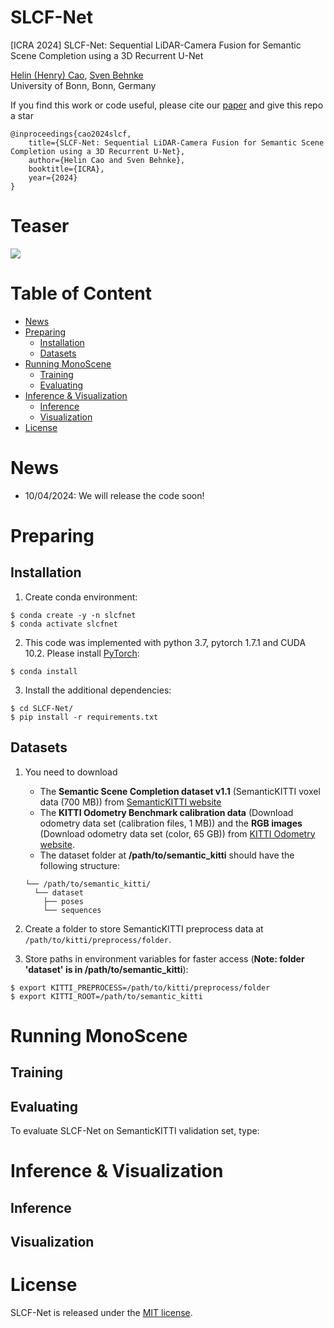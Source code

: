 # SLCF-Net
[ICRA 2024] SLCF-Net: Sequential LiDAR-Camera Fusion for Semantic Scene Completion using a 3D Recurrent U-Net

[Helin (Henry) Cao](https://helincao618.github.io/),
[Sven Behnke](https://www.ais.uni-bonn.de/behnke/)  
University of Bonn, Bonn, Germany

If you find this work or code useful, please cite our [paper](https://arxiv.org/abs/2403.08885) and give this repo a star
```
@inproceedings{cao2024slcf,
    title={SLCF-Net: Sequential LiDAR-Camera Fusion for Semantic Scene Completion using a 3D Recurrent U-Net}, 
    author={Helin Cao and Sven Behnke},
    booktitle={ICRA},
    year={2024}
}
```

# Teaser

<img src="./teaser/SLCF-Net.gif"  />

# Table of Content
- [News](#news)
- [Preparing](#preparing)
  - [Installation](#installation)  
  - [Datasets](#datasets)
- [Running MonoScene](#running-monoscene)
  - [Training](#training)
  - [Evaluating](#evaluating)
- [Inference & Visualization](#inference--visualization)
  - [Inference](#inference)
  - [Visualization](#visualization)
- [License](#license)

# News
- 10/04/2024: We will release the code soon!

# Preparing

## Installation

1. Create conda environment:

```
$ conda create -y -n slcfnet
$ conda activate slcfnet
```
2. This code was implemented with python 3.7, pytorch 1.7.1 and CUDA 10.2. Please install [PyTorch](https://pytorch.org/): 

```
$ conda install 
```

3. Install the additional dependencies:

```
$ cd SLCF-Net/
$ pip install -r requirements.txt
```


## Datasets

1. You need to download

      - The **Semantic Scene Completion dataset v1.1** (SemanticKITTI voxel data (700 MB)) from [SemanticKITTI website](http://www.semantic-kitti.org/dataset.html#download)
      -  The **KITTI Odometry Benchmark calibration data** (Download odometry data set (calibration files, 1 MB)) and the **RGB images** (Download odometry data set (color, 65 GB)) from [KITTI Odometry website](http://www.cvlibs.net/datasets/kitti/eval_odometry.php).
      - The dataset folder at **/path/to/semantic_kitti** should have the following structure:
    ```
    └── /path/to/semantic_kitti/
      └── dataset
        ├── poses
        └── sequences
    ```


2. Create a folder to store SemanticKITTI preprocess data at `/path/to/kitti/preprocess/folder`.

3. Store paths in environment variables for faster access (**Note: folder 'dataset' is in /path/to/semantic_kitti**):

```
$ export KITTI_PREPROCESS=/path/to/kitti/preprocess/folder
$ export KITTI_ROOT=/path/to/semantic_kitti 
```



# Running MonoScene

## Training


## Evaluating 

To evaluate SLCF-Net on SemanticKITTI validation set, type:


# Inference & Visualization

## Inference

## Visualization




# License
SLCF-Net is released under the [MIT license](./LICENSE).
